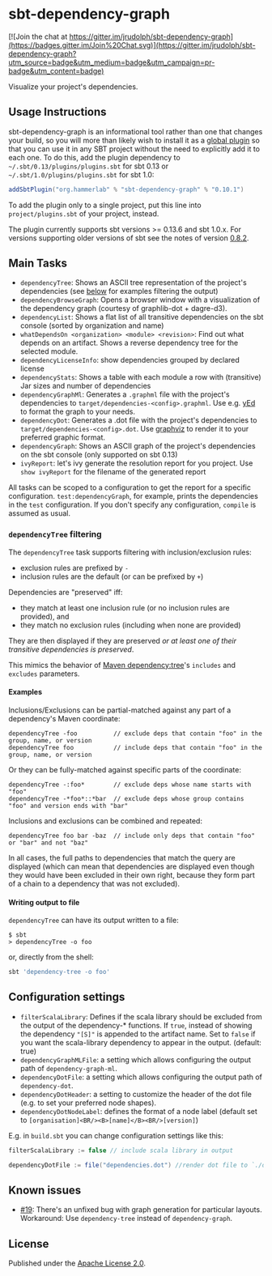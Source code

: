 # sbt-dependency-graph

[![Join the chat at https://gitter.im/jrudolph/sbt-dependency-graph](https://badges.gitter.im/Join%20Chat.svg)](https://gitter.im/jrudolph/sbt-dependency-graph?utm_source=badge&utm_medium=badge&utm_campaign=pr-badge&utm_content=badge)

Visualize your project's dependencies.

## Usage Instructions

sbt-dependency-graph is an informational tool rather than one that changes your build, so you will more than likely wish to
install it as a [global plugin] so that you can use it in any SBT project without the need to explicitly add it to each one. To do
this, add the plugin dependency to `~/.sbt/0.13/plugins/plugins.sbt` for sbt 0.13 or `~/.sbt/1.0/plugins/plugins.sbt` for sbt 1.0:

```scala
addSbtPlugin("org.hammerlab" % "sbt-dependency-graph" % "0.10.1")
```

To add the plugin only to a single project, put this line into `project/plugins.sbt` of your project, instead.

The plugin currently supports sbt versions >= 0.13.6 and sbt 1.0.x. For versions supporting older versions of sbt see
the notes of version [0.8.2](https://github.com/jrudolph/sbt-dependency-graph/tree/v0.8.2#compatibility-notes).

## Main Tasks

 * `dependencyTree`: Shows an ASCII tree representation of the project's dependencies (see [below](#dependencyTree-filtering) for examples filtering the output)
 * `dependencyBrowseGraph`: Opens a browser window with a visualization of the dependency graph (courtesy of graphlib-dot + dagre-d3).
 * `dependencyList`: Shows a flat list of all transitive dependencies on the sbt console (sorted by organization and name)
 * `whatDependsOn <organization> <module> <revision>`: Find out what depends on an artifact. Shows a reverse dependency
   tree for the selected module.
 * `dependencyLicenseInfo`: show dependencies grouped by declared license
 * `dependencyStats`: Shows a table with each module a row with (transitive) Jar sizes and number of dependencies
 * `dependencyGraphMl`: Generates a `.graphml` file with the project's dependencies to `target/dependencies-<config>.graphml`.
   Use e.g. [yEd](http://www.yworks.com/en/products_yed_about.html) to format the graph to your needs.
 * `dependencyDot`: Generates a .dot file with the project's dependencies to `target/dependencies-<config>.dot`.
    Use [graphviz](http://www.graphviz.org/) to render it to your preferred graphic format.
 * `dependencyGraph`: Shows an ASCII graph of the project's dependencies on the sbt console (only supported on sbt 0.13)
 * `ivyReport`: let's ivy generate the resolution report for you project. Use
   `show ivyReport` for the filename of the generated report

All tasks can be scoped to a configuration to get the report for a specific configuration. `test:dependencyGraph`,
for example, prints the dependencies in the `test` configuration. If you don't specify any configuration, `compile` is
assumed as usual.

### `dependencyTree` filtering
The `dependencyTree` task supports filtering with inclusion/exclusion rules:

- exclusion rules are prefixed by `-`
- inclusion rules are the default (or can be prefixed by `+`)

Dependencies are "preserved" iff:
- they match at least one inclusion rule (or no inclusion rules are provided), and
- they match no exclusion rules (including when none are provided)

They are then displayed if they are preserved *or at least one of their transitive dependencies is preserved*.

This mimics the behavior of [Maven dependency:tree](https://maven.apache.org/plugins/maven-dependency-plugin/tree-mojo.html)'s `includes` and `excludes` parameters.

#### Examples

Inclusions/Exclusions can be partial-matched against any part of a dependency's Maven coordinate:

```
dependencyTree -foo          // exclude deps that contain "foo" in the group, name, or version
dependencyTree foo           // include deps that contain "foo" in the group, name, or version
```

Or they can be fully-matched against specific parts of the coordinate:

```
dependencyTree -:foo*        // exclude deps whose name starts with "foo"
dependencyTree -*foo*::*bar  // exclude deps whose group contains "foo" and version ends with "bar"
```

Inclusions and exclusions can be combined and repeated:
```
dependencyTree foo bar -baz  // include only deps that contain "foo" or "bar" and not "baz"
```

In all cases, the full paths to dependencies that match the query are displayed (which can mean that dependencies are displayed even though they would have been excluded in their own right, because they form part of a chain to a dependency that was not excluded). 

#### Writing output to file

`dependencyTree` can have its output written to a file:

```
$ sbt
> dependencyTree -o foo
```

or, directly from the shell:

```bash
sbt 'dependency-tree -o foo'
```

## Configuration settings

 * `filterScalaLibrary`: Defines if the scala library should be excluded from the output of the dependency-* functions.
   If `true`, instead of showing the dependency `"[S]"` is appended to the artifact name. Set to `false` if
   you want the scala-library dependency to appear in the output. (default: true)
 * `dependencyGraphMLFile`: a setting which allows configuring the output path of `dependency-graph-ml`.
 * `dependencyDotFile`: a setting which allows configuring the output path of `dependency-dot`.
 * `dependencyDotHeader`: a setting to customize the header of the dot file (e.g. to set your preferred node shapes).
 * `dependencyDotNodeLabel`: defines the format of a node label
   (default set to `[organisation]<BR/><B>[name]</B><BR/>[version]`)

E.g. in `build.sbt` you can change configuration settings like this:

```scala
filterScalaLibrary := false // include scala library in output

dependencyDotFile := file("dependencies.dot") //render dot file to `./dependencies.dot`
```

## Known issues

 * [#19]: There's an unfixed bug with graph generation for particular layouts. Workaround:
   Use `dependency-tree` instead of `dependency-graph`.

## License

Published under the [Apache License 2.0](http://en.wikipedia.org/wiki/Apache_license).

[global plugin]: http://www.scala-sbt.org/0.13/tutorial/Using-Plugins.html#Global+plugins
[global build configuration]: http://www.scala-sbt.org/0.13/docs/Global-Settings.html
[#19]: https://github.com/jrudolph/sbt-dependency-graph/issues/19
